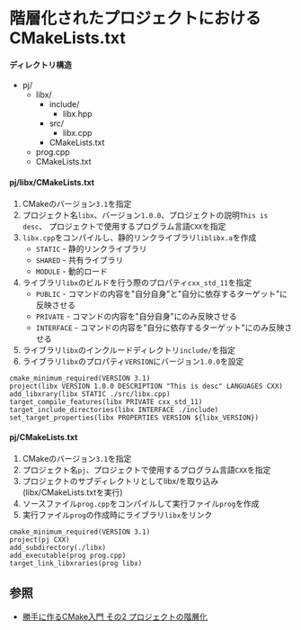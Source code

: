 # 階層化されたプロジェクトにおけるCMakeLists.txt
#### ディレクトリ構造
- pj/
  - libx/
    - include/
      - libx.hpp
    - src/
      - libx.cpp
    - CMakeLists.txt
  - prog.cpp
  - CMakeLists.txt

#### pj/libx/CMakeLists.txt

1. CMakeのバージョン`3.1`を指定
2. プロジェクト名`libx`、バージョン`1.0.0`、プロジェクトの説明`This is desc`、
   プロジェクトで使用するプログラム言語`CXX`を指定
3. `libx.cpp`をコンパイルし、静的リンクライブラリ`liblibx.a`を作成
    - `STATIC` - 静的リンクライブラリ
    - `SHARED` - 共有ライブラリ
    - `MODULE` - 動的ロード
4. ライブラリ`libx`のビルドを行う際のプロパティ`cxx_std_11`を指定
    - `PUBLIC` - コマンドの内容を"自分自身"と"自分に依存するターゲット"に反映させる
    - `PRIVATE` - コマンドの内容を"自分自身"にのみ反映させる
    - `INTERFACE` - コマンドの内容を"自分に依存するターゲット"にのみ反映させる
5. ライブラリ`libx`のインクルードディレクトリ`include/`を指定
6. ライブラリ`libx`のプロパティ`VERSION`にバージョン`1.0.0`を設定

```
cmake_minimum_required(VERSION 3.1)
project(libx VERSION 1.0.0 DESCRIPTION "This is desc" LANGUAGES CXX)
add_libxrary(libx STATIC ./src/libx.cpp)
target_compile_features(libx PRIVATE cxx_std_11)
target_include_directories(libx INTERFACE ./include)
set_target_properties(libx PROPERTIES VERSION ${libx_VERSION})
```

#### pj/CMakeLists.txt
1. CMakeのバージョン`3.1`を指定
2. プロジェクト名`pj`、プロジェクトで使用するプログラム言語`CXX`を指定
3. プロジェクトのサブディレクトリとしてlibx/を取り込み (libx/CMakeLists.txtを実行)
4. ソースファイル`prog.cpp`をコンパイルして実行ファイル`prog`を作成
5. 実行ファイル`prog`の作成時にライブラリ`libx`をリンク

```
cmake_minimum_required(VERSION 3.1)
project(pj CXX)
add_subdirectory(./libx)
add_executable(prog prog.cpp)
target_link_libxraries(prog libx)
```

## 参照
- [勝手に作るCMake入門 その2 プロジェクトの階層化](https://kamino.hatenablog.com/entry/cmake_tutorial2)

